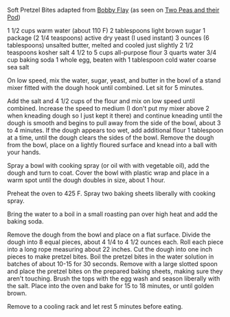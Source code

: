 Soft Pretzel Bites
adapted from [Bobby Flay](http://www.foodnetwork.com/recipes/throwdown-with-bobby-flay/soft-pretzels-with-queso-poblano-sauce-and-mustard-sauce-recipe/index.html) (as seen on [Two Peas and their Pod](http://twopeasandtheirpod.com/homemade-soft-pretzel-bites/))

1 1/2 cups warm water (about 110 F)
2 tablespoons light brown sugar
1 package (2 1/4 teaspoons) active dry yeast (I used instant)
3 ounces (6 tablespoons) unsalted butter, melted and cooled just slightly
2 1/2 teaspoons kosher salt
4 1/2 to 5 cups all-purpose flour
3 quarts water
3/4 cup baking soda
1 whole egg, beaten with 1 tablespoon cold water
coarse sea salt

On low speed, mix the water, sugar, yeast, and butter in the bowl of a stand mixer fitted with the dough hook until combined. Let sit for 5 minutes.

Add the salt and 4 1/2 cups of the flour and mix on low speed until combined.  Increase the speed to medium (I don't put my mixer above 2 when kneading dough so I just kept it there) and continue kneading until the dough is smooth and begins to pull away from the side of the bowl, about 3 to 4 minutes. If the dough appears too wet, add additional flour 1 tablespoon at a time, until the dough clears the sides of the bowl.  Remove the dough from the bowl, place on a lightly floured surface and knead into a ball with your hands.

Spray a bowl with cooking spray (or oil with with vegetable oil), add the dough and turn to coat.  Cover the bowl with plastic wrap and place in a warm spot until the dough doubles in size, about 1 hour.

Preheat the oven to 425 F.  Spray two baking sheets liberally with cooking spray.

Bring the water to a boil in a small roasting pan over high heat and add the baking soda.

Remove the dough from the bowl and place on a flat surface. Divide the dough into 8 equal pieces, about 4 1/4 to 4 1/2 ounces each.  Roll each piece into a long rope measuring about 22 inches.  Cut the dough into one inch pieces to make pretzel bites.  Boil the pretzel bites in the water solution in batches of about 10-15 for 30 seconds.  Remove with a large slotted spoon and place the pretzel bites on the prepared baking sheets, making sure they aren't touching.  Brush the tops with the egg wash and season liberally with the salt.  Place into the oven and bake for 15 to 18 minutes, or until golden brown.

Remove to a cooling rack and let rest 5 minutes before eating.